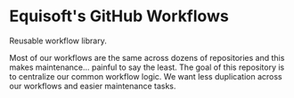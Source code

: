 # Equisoft's GitHub Workflows

Reusable workflow library.

Most of our workflows are the same across dozens of repositories and this makes maintenance... painful to say the least. The goal of this repository is to centralize our common workflow logic. We want less duplication across our workflows and easier maintenance tasks.
